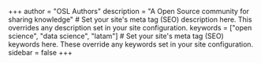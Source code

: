 +++
author = "OSL Authors"
description = "A Open Source community for sharing knowledge" # Set your site's meta tag (SEO) description here. This overrides any description set in your site configuration.
keywords = ["open science", "data science", "latam"] # Set your site's meta tag (SEO) keywords here. These override any keywords set in your site configuration.
sidebar = false
+++
